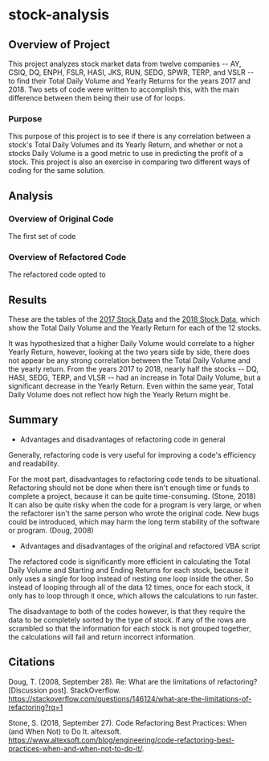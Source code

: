 # stock-analysis


## Overview of Project
This project analyzes stock market data from twelve companies -- AY, CSIQ, DQ, ENPH, FSLR, HASI, JKS, RUN, SEDG, SPWR, TERP, and VSLR -- to find their Total Daily Volume and Yearly Returns for the years 2017 and 2018. Two sets of code were written to accomplish this, with the main difference between them being their use of for loops.

### Purpose
This purpose of this project is to see if there is any correlation between a stock's Total Daily Volumes and its Yearly Return, and whether or not a stocks Daily Volume is a good metric to use in predicting the profit of a stock. This project is also an exercise in comparing two different ways of coding for the same solution.

## Analysis

### Overview of Original Code
The first set of code 

### Overview of Refactored Code
The refactored code opted to 

## Results
These are the tables of the [2017 Stock Data](Resources/VBA_Challenge_2017.png) and the [2018 Stock Data](Resources/VBA_Challenge_2018.png), which show the Total Daily Volume and the Yearly Return for each of the 12 stocks.

It was hypothesized that a higher Daily Volume would correlate to a higher Yearly Return, however, looking at the two years side by side, there does not appear be any strong correlation between the Total Daily Volume and the yearly return. From the years 2017 to 2018, nearly half the stocks -- DQ, HASI, SEDG, TERP, and VLSR -- had an increase in Total Daily Volume, but a significant decrease in the Yearly Return. Even within the same year, Total Daily Volume does not reflect how high the Yearly Return might be.


## Summary

- Advantages and disadvantages of refactoring code in general

Generally, refactoring code is very useful for improving a code's efficiency and readability.

For the most part, disadvantages to refactoring code tends to be situational. Refactoring should not be done when there isn't enough time or funds to complete a project, because it can be quite time-consuming. (Stone, 2018) It can also be quite risky when the code for a program is very large, or when the refactorer isn't the same person who wrote the original code. New bugs could be introduced, which may harm the long term stability of the software or program. (Doug, 2008)

- Advantages and disadvantages of the original and refactored VBA script

The refactored code is significantly more efficient in calculating the Total Daily Volume and Starting and Ending Returns for each stock, because it only uses a single for loop instead of nesting one loop inside the other. So instead of looping through all of the data 12 times, once for each stock, it only has to loop through it once, which allows the calculations to run faster.

The disadvantage to both of the codes however, is that they require the data to be completely sorted by the type of stock. If any of the rows are scrambled so that the information for each stock is not grouped together, the calculations will fail and return incorrect information.

## Citations
Doug, T. (2008, September 28). Re: What are the limitations of refactoring? [Discussion post]. StackOverflow. https://stackoverflow.com/questions/146124/what-are-the-limitations-of-refactoring?rq=1

Stone, S. (2018, September 27). Code Refactoring Best Practices: When (and When Not) to Do It. altexsoft. https://www.altexsoft.com/blog/engineering/code-refactoring-best-practices-when-and-when-not-to-do-it/. 
